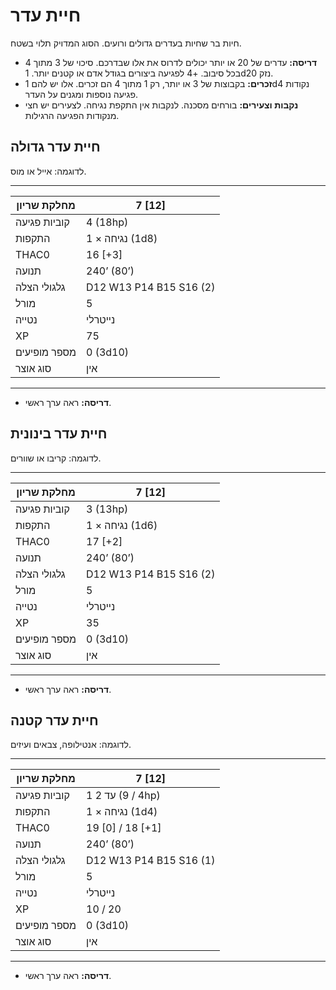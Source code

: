 # חיית עדר

חיות בר שחיות בעדרים גדולים ורועים. הסוג המדויק תלוי בשטח.

- **דריסה:** עדרים של 20 או יותר יכולים לדרוס את אלו שבדרכם. סיכוי של 3 מתוך 4 בכל סיבוב. +4 לפגיעה ביצורים בגודל אדם או קטנים יותר. 1d20 נזק.
- **זכרים:** בקבוצות של 3 או יותר, רק 1 מתוך 4 הם זכרים. אלו יש להם 1d4 נקודות פגיעה נוספות ומגנים על העדר.
- **נקבות וצעירים:** בורחים מסכנה. לנקבות אין התקפת נגיחה. לצעירים יש חצי מנקודות הפגיעה הרגילות.

## חיית עדר גדולה

לדוגמה: אייל או מוס.

------

| מחלקת שריון     | 7 [12]                  |
| ---------------- | ----------------------- |
| קוביות פגיעה    | 4 (18hp)                |
| התקפות          | 1 × נגיחה (1d8)         |
| THAC0            | 16 [+3]                 |
| תנועה           | 240’ (80’)              |
| גלגולי הצלה     | D12 W13 P14 B15 S16 (2) |
| מורל            | 5                       |
| נטייה           | נייטרלי                |
| XP               | 75                      |
| מספר מופיעים    | 0 (3d10)                |
| סוג אוצר        | אין                     |

------

- **דריסה:** ראה ערך ראשי.

## חיית עדר בינונית

לדוגמה: קריבו או שוורים.

------

| מחלקת שריון     | 7 [12]                  |
| ---------------- | ----------------------- |
| קוביות פגיעה    | 3 (13hp)                |
| התקפות          | 1 × נגיחה (1d6)         |
| THAC0            | 17 [+2]                 |
| תנועה           | 240’ (80’)              |
| גלגולי הצלה     | D12 W13 P14 B15 S16 (2) |
| מורל            | 5                       |
| נטייה           | נייטרלי                |
| XP               | 35                      |
| מספר מופיעים    | 0 (3d10)                |
| סוג אוצר        | אין                     |

------

- **דריסה:** ראה ערך ראשי.

## חיית עדר קטנה

לדוגמה: אנטילופה, צבאים ועיזים.

------

| מחלקת שריון     | 7 [12]                  |
| ---------------- | ----------------------- |
| קוביות פגיעה    | 1 עד 2 (4 / 9hp)        |
| התקפות          | 1 × נגיחה (1d4)         |
| THAC0            | 19 [0] / 18 [+1]        |
| תנועה           | 240’ (80’)              |
| גלגולי הצלה     | D12 W13 P14 B15 S16 (1) |
| מורל            | 5                       |
| נטייה           | נייטרלי                |
| XP               | 10 / 20                 |
| מספר מופיעים    | 0 (3d10)                |
| סוג אוצר        | אין                     |

------

- **דריסה:** ראה ערך ראשי.